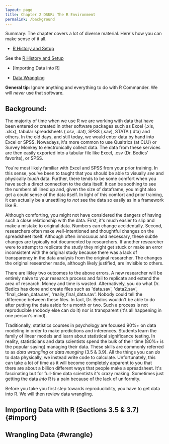```yaml
---
layout: page
title: Chapter 2 DSUR: The R Environment
permalink: /background
---
```


Summary: The chapter covers a lot of diverse material.  Here's how you can make sense of it all.

- [R History and Setup](setup)

See the [R History and Setup](http://afit-r.github.io/setup/)

- [Importing Data into R]

- [Data Wrangling](wrangle)


**General tip**: Ignore anything and everything to do with R Commander.  We will *never* use that software.

## Background: 

The majority of time when we use R we are working with data that have been entered or created in other software packages such as Excel (.xls, .xlsx), tabular spreadsheets (.csv, .dat), SPSS (.sav), STATA (.dta) and others.  In the old days, and still today, we would enter data by hand into Excel or SPSS.  Nowadays, it's more common to use Qualtrics (at CLU) or Survey Monkey to electronically collect data.  The data from these services are then easily exported into a tabular file like Excel, .csv (Dr. Bedics' favorite), or SPSS.

You're most likely familiar with Excel and SPSS from your prior training.  In this sense, you've been to taught that you should be able to visually _see_ and physically _touch_ data. Further, there tends to be some comfort when you have such a direct connection to the data itself. It can be soothing to see the numbers all lined up and, given the size of dataframe, you might also get a could sense of the data itself.  In light of this comfort and prior training, it can actually be a unsettling to _not_ see the data so easily as in a framework like R.

Although comforting, you might not have considered the dangers of having such a close relationship with the data.  First, it's much easier to slip and make a mistake to original data.  Numbers can change accidentally.  Second, researchers often make well-intentioned and thoughtful changes on the spreadsheet itself.  Although often innocuous and necessary, these subtle changes are typically not documented by researchers.  If another researcher were to attempt to replicate the study they might get stuck or make an error inconsistent with the original study because there was a lack of transparency in the data analysis from the original researcher. The changes the original researcher made, although likely justified, are invisible to others.

There are likley two outcomes to the above errors. A new researcher will be entirely naive to your research process and fail to replicate and extend the area of research.  Money and time is wasted.  Alternatively, you do what Dr. Bedics has done and create files such as 'data.sav', 'data2.sav', 'final_clean_data.sav', 'really_final_data.sav'.  Nobody could tell the difference between these files.  In fact, Dr. Bedics wouldn't be able to do after putting the data aside for a month or two. Such a process is not reproducible (nobody else can do it) nor is transparent (it's all happening in one person's mind).

Traditionally, statistics courses in psychology are focused 90%+ on data modeling in order to make predictions and inferences.  Students learn the family of linear models and learn about statistical significance testing.  In reality, statisticians and data scientists spend the bulk of their time (80%+ is the popular saying) managing their data.  These skills are commonly referred to as *data wrangling* or *data munging* (3.5 & 3.9).  All the things you can _do_ to data physically, we instead write code to calculate.  Unfortunately, this can take a lot of time as it will become completely apparent to you that there are about a billion different ways that people make a spreadsheet. It's fascinating but for full-time data scientists it's crazy making.  Sometimes just getting the data _into_ R is a pain because of the lack of uniformity.

Before you take you first step towards reproducibility, you have to get data into R.  We will then review data wrangling.

## Importing Data with R (Sections 3.5 & 3.7) {#import}




## Wrangling Data {#wrangle}
